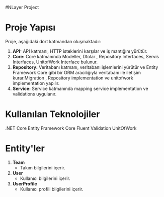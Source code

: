 #NLayer Project

# Proje Yapısı

Proje, aşağıdaki dört katmandan oluşmaktadır:

1. **API:** API katmanı, HTTP isteklerini karşılar ve iş mantığını yürütür.
2. **Core:** Core katmanında Modeller, Dtolar , Repository Interfaces, Servis Interfaces, UnitofWork Interface bulunur.
3. **Repository:** Veritabanı katmanı, veritabanı işlemlerini yürütür ve Entity Framework Core gibi bir ORM aracılığıyla veritabanı ile iletişim kurar.Migration , Repository implementation ve unitofwork implementation yapılır.
4. **Service:** Service katmanında mapping service implementation ve validations uygulanır.
# Kullanılan Teknolojiler

.NET Core
Entity Framework Core
Fluent Validation
UnitOfWork
# Entity'ler

1. **Team**
   - Takım bilgilerini içerir.
2. **User**
   - Kullanıcı bilgilerini içerir.
3. **UserProfile**
   - Kullanıcı profili bilgilerini içerir.
